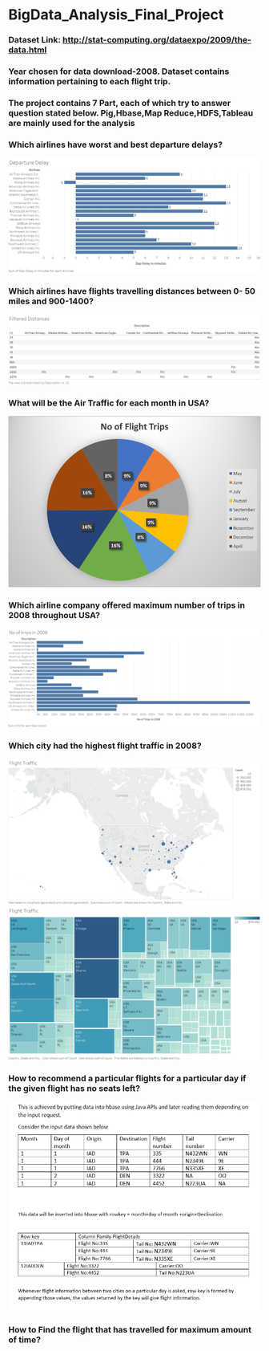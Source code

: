# BigData_Analysis_Final_Project
### Dataset Link: http://stat-computing.org/dataexpo/2009/the-data.html
### Year chosen for data download-2008. Dataset contains information pertaining to each flight trip. 
### The project contains 7 Part, each of which try to answer question stated below. Pig,Hbase,Map Reduce,HDFS,Tableau are mainly used for the analysis
### Which airlines have worst and best departure delays?

<img src="Images/A1.png">

### Which airlines have flights travelling distances between 0- 50 miles and 900-1400?

<img src="Images/A2.png">

### What will be the Air Traffic for each month in USA?

<img src="Images/A3.png">

### Which airline  company offered maximum number of trips in 2008 throughout USA?

<img src="Images/A4.png">

### Which city had the  highest flight traffic in 2008?

<img src="Images/A5.png">

<img src="Images/A5-1.png">

### How to recommend a particular flights  for a particular day if the given flight has no seats left?

<img src="Images/recom.png">

### How to Find the flight that has travelled for maximum amount of time?


